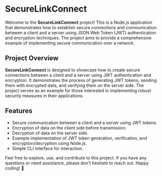 # SecureLinkConnect

Welcome to the **SecureLinkConnect** project! This is a Node.js application that demonstrates how to establish secure connections and communication between a client and a server using JSON Web Token (JWT) authentication and encryption techniques. The project aims to provide a comprehensive example of implementing secure communication over a network.

## Project Overview

**SecureLinkConnect** is designed to showcase how to create secure connections between a client and a server using JWT authentication and encryption. It demonstrates the process of generating JWT tokens, sending them with encrypted data, and verifying them on the server side. The project serves as an example for those interested in implementing robust security measures in their applications.

## Features

- Secure communication between a client and a server using JWT tokens.
- Encryption of data on the client side before transmission.
- Decryption of data on the server side.
- Example implementation of JWT token generation, verification, and encryption/decryption using Node.js.
- Simple CLI interface for interaction.

Feel free to explore, use, and contribute to this project. If you have any questions or need assistance, please don't hesitate to reach out. Happy coding! 🚀
